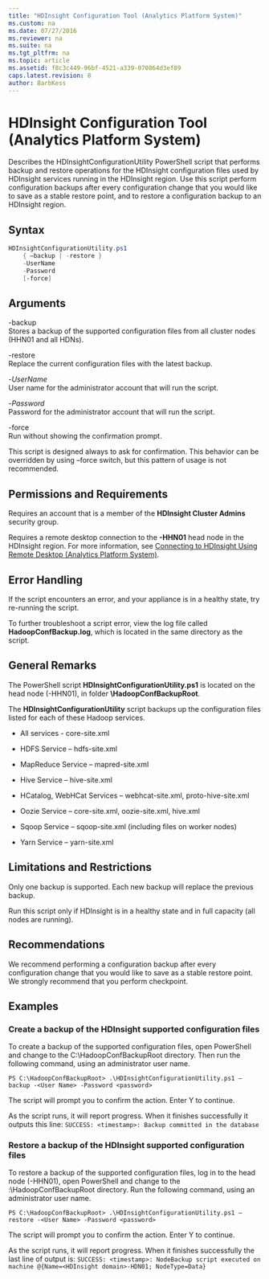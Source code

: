 ```yaml
---
title: "HDInsight Configuration Tool (Analytics Platform System)"
ms.custom: na
ms.date: 07/27/2016
ms.reviewer: na
ms.suite: na
ms.tgt_pltfrm: na
ms.topic: article
ms.assetid: f8c3c449-96bf-4521-a339-070864d3ef89
caps.latest.revision: 8
author: BarbKess
---
```

# HDInsight Configuration Tool (Analytics Platform System)
Describes the HDInsightConfigurationUtility PowerShell script that performs backup and restore operations for the HDInsight configuration files used by HDInsight services running in the HDInsight region. Use this script perform configuration backups after every configuration change that you would like to save as a stable restore point, and to restore a configuration backup to an HDInsight region.  
  
## Syntax  
  
```powershell  
HDInsightConfigurationUtility.ps1   
    { –backup | -restore }  
    -UserName  
    -Password  
    [-force]  
```  
  
## Arguments  
-backup  
Stores a backup of the supported configuration files from all cluster nodes (HHN01 and all HDNs).  
  
-restore  
Replace the current configuration files with the latest backup.  
  
-*UserName*  
User name for the administrator account that will run the script.  
  
-*Password*  
Password for the administrator account that will run the script.  
  
-force  
Run without showing the confirmation prompt.  
  
This script is designed always to ask for confirmation. This behavior can be overridden by using –force switch, but this pattern of usage is not recommended.  
  
## Permissions and Requirements  
Requires an account that is a member of the **HDInsight Cluster Admins** security group.  
  
Requires a remote desktop connection to the **<HDInsight Domain>-HHN01** head node in the HDInsight region. For more information, see [Connecting to HDInsight Using Remote Desktop &#40;Analytics Platform System&#41;](../../mpp/hdinsight/connecting-to-hdinsight-using-remote-desktop-analytics-platform-system.md).  
  
## Error Handling  
If the script encounters an error, and your appliance is in a healthy state, try re-running the script.  
  
To further troubleshoot a script error, view the log file called **HadoopConfBackup.log**, which is located in the same directory as the script.  
  
## General Remarks  
The PowerShell script **HDInsightConfigurationUtility.ps1** is located on the head node (<HDInsight domain name>-HHN01), in folder **<OS drive>\HadoopConfBackupRoot**.  
  
The **HDInsightConfigurationUtility** script backups up the configuration files listed for each of these Hadoop services.  
  
-   All services - core-site.xml  
  
-   HDFS Service – hdfs-site.xml  
  
-   MapReduce Service – mapred-site.xml  
  
-   Hive Service – hive-site.xml  
  
-   HCatalog, WebHCat Services – webhcat-site.xml, proto-hive-site.xml  
  
-   Oozie Service – core-site.xml, oozie-site.xml, hive.xml  
  
-   Sqoop Service – sqoop-site.xml (including files on worker nodes)  
  
-   Yarn Service – yarn-site.xml  
  
## Limitations and Restrictions  
Only one backup is supported. Each new backup will replace the previous backup.  
  
Run this script only if HDInsight is in a healthy state and in full capacity (all nodes are running).  
  
## Recommendations  
We recommend performing a configuration backup after every configuration change that you would like to save as a stable restore point. We strongly recommend that you perform checkpoint.  
  
## Examples  
  
### Create a backup of the HDInsight supported configuration files  
To create a backup of the supported configuration files, open PowerShell and change to the C:\HadoopConfBackupRoot directory.  Then run the following command, using an administrator user name.  
  
```  
PS C:\HadoopConfBackupRoot> .\HDInsightConfigurationUtility.ps1 –backup -<User Name> -Password <password>  
```  
  
The script will prompt you to confirm the action. Enter Y to continue.  
  
As the script runs, it will report progress. When it finishes successfully it outputs this line: `SUCCESS: <timestamp>: Backup committed in the database`  
  
### Restore a backup of the HDInsight supported configuration files  
To restore a backup of the supported configuration files, log in to the head node (<HDInsight Domain>-HHN01), open PowerShell and change to the <OS-Drive>:\HadoopConfBackupRoot directory. Run the following command, using an administrator user name.  
  
```  
PS C:\HadoopConfBackupRoot> .\HDInsightConfigurationUtility.ps1 –restore -<User Name> -Password <password>  
```  
  
The script will prompt you to confirm the action. Enter Y to continue.  
  
As the script runs, it will report progress. When it finishes successfully the last line of output is: `SUCCESS: <timestamp>: NodeBackup script executed on machine @{Name=<HDInsight domain>-HDN01; NodeType=Data}`  
  
